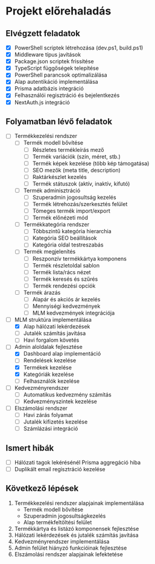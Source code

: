 # Projekt előrehaladás

## Elvégzett feladatok
- [x] PowerShell scriptek létrehozása (dev.ps1, build.ps1)
- [x] Middleware típus javítások
- [x] Package.json scriptek frissítése
- [x] TypeScript függőségek telepítése
- [x] PowerShell parancsok optimalizálása
- [x] Alap autentikáció implementálása
- [x] Prisma adatbázis integráció
- [x] Felhasználói regisztráció és bejelentkezés
- [x] NextAuth.js integráció

## Folyamatban lévő feladatok
- [ ] Termékkezelési rendszer
  - [ ] Termék modell bővítése
    - [ ] Részletes termékleírás mező
    - [ ] Termék variációk (szín, méret, stb.)
    - [ ] Termék képek kezelése (több kép támogatása)
    - [ ] SEO mezők (meta title, description)
    - [ ] Raktárkészlet kezelés
    - [ ] Termék státuszok (aktív, inaktív, kifutó)
  - [ ] Termék adminisztráció
    - [ ] Szuperadmin jogosultság kezelés
    - [ ] Termék létrehozás/szerkesztés felület
    - [ ] Tömeges termék import/export
    - [ ] Termék előnézeti mód
  - [ ] Termékkategória rendszer
    - [ ] Többszintű kategória hierarchia
    - [ ] Kategória SEO beállítások
    - [ ] Kategória oldal testreszabás
  - [ ] Termék megjelenítés
    - [ ] Reszponzív termékkártya komponens
    - [ ] Termék részletoldal sablon
    - [ ] Termék lista/rács nézet
    - [ ] Termék keresés és szűrés
    - [ ] Termék rendezési opciók
  - [ ] Termék árazás
    - [ ] Alapár és akciós ár kezelés
    - [ ] Mennyiségi kedvezmények
    - [ ] MLM kedvezmények integrációja

- [ ] MLM struktúra implementálása
  - [x] Alap hálózati lekérdezések
  - [ ] Jutalék számítás javítása
  - [ ] Havi forgalom követés
- [ ] Admin aloldalak fejlesztése
  - [x] Dashboard alap implementáció
  - [ ] Rendelések kezelése
  - [x] Termékek kezelése
  - [x] Kategóriák kezelése
  - [ ] Felhasználók kezelése
- [ ] Kedvezményrendszer
  - [ ] Automatikus kedvezmény számítás
  - [ ] Kedvezményszintek kezelése
- [ ] Elszámolási rendszer
  - [ ] Havi zárás folyamat
  - [ ] Jutalék kifizetés kezelése
  - [ ] Számlázási integráció

## Ismert hibák
- [ ] Hálózati tagok lekérésénél Prisma aggregáció hiba
- [ ] Duplikált email regisztráció kezelése

## Következő lépések
1. Termékkezelési rendszer alapjainak implementálása
   - Termék modell bővítése
   - Szuperadmin jogosultságkezelés
   - Alap termékfeltöltési felület
2. Termékkártya és listázó komponensek fejlesztése
3. Hálózati lekérdezések és jutalék számítás javítása
4. Kedvezményrendszer implementálása
5. Admin felület hiányzó funkcióinak fejlesztése
6. Elszámolási rendszer alapjainak lefektetése 